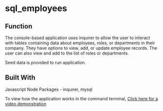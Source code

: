 # sql_employees

## Function

The console-based application uses inquirer to allow the user to interact with tables containing data about employees, roles, or departments in their company. They have options to view, add, or update employee records. The user can also view and add to the list of roles or departments.

Seed data is provided to run application.

## Built With

Javascript
Node Packages - inquirer, mysql

To view how the application works in the command terminal, [Click here for a video demonstration](https://drive.google.com/file/d/1pd2dJwuFRCmM4xS0po3NPs-WGvCBXVqN/view)

